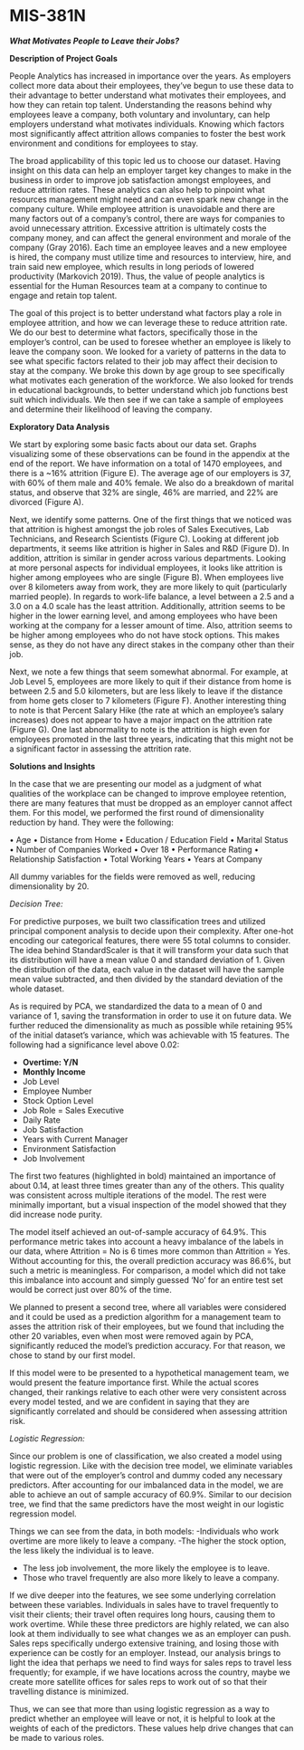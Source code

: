 # MIS-381N



***What Motivates People to Leave their Jobs?***


**Description of Project Goals**

People Analytics has increased in importance over the years. As
employers collect more data about their employees, they’ve begun to use
these data to their advantage to better understand what motivates their
employees, and how they can retain top talent. Understanding the reasons
behind why employees leave a company, both voluntary and involuntary, can
help employers understand what motivates individuals. Knowing which factors
most significantly affect attrition allows companies to foster the best work
environment and conditions for employees to stay.

The broad applicability of this topic led us to choose our dataset. Having
insight on this data can help an employer target key changes to make in the
business in order to improve job satisfaction amongst employees, and reduce
attrition rates. These analytics can also help to pinpoint what resources
management might need and can even spark new change in the company
culture. While employee attrition is unavoidable and there are many factors
out of a company’s control, there are ways for companies to avoid
unnecessary attrition. Excessive attrition is ultimately costs the company
money, and can affect the general environment and morale of the company
(Gray 2016). Each time an employee leaves and a new employee is hired, the
company must utilize time and resources to interview, hire, and train said new
employee, which results in long periods of lowered productivity (Markovich
2019). Thus, the value of people analytics is essential for the Human
Resources team at a company to continue to engage and retain top talent.

The goal of this project is to better understand what factors play a role
in employee attrition, and how we can leverage these to reduce attrition rate.
We do our best to determine what factors, specifically those in the employer’s
control, can be used to foresee whether an employee is likely to leave the
company soon. We looked for a variety of patterns in the data to see what
specific factors related to their job may affect their decision to stay at the
company. We broke this down by age group to see specifically what motivates
each generation of the workforce. We also looked for trends in educational
backgrounds, to better understand which job functions best suit which
individuals. We then see if we can take a sample of employees and determine
their likelihood of leaving the company.

**Exploratory Data Analysis**

We start by exploring some basic facts about our data set. Graphs
visualizing some of these observations can be found in the appendix at the
end of the report. We have information on a total of 1470 employees, and
there is a ~16% attrition (Figure E). The average age of our employers is 37,
with 60% of them male and 40% female. We also do a breakdown of marital
status, and observe that 32% are single, 46% are married, and 22% are
divorced (Figure A).

Next, we identify some patterns. One of the first things that we noticed
was that attrition is highest amongst the job roles of Sales Executives, Lab
Technicians, and Research Scientists (Figure C). Looking at different job
departments, it seems like attrition is higher in Sales and R&D (Figure D). In
addition, attrition is similar in gender across various departments. Looking at
more personal aspects for individual employees, it looks like attrition is higher
among employees who are single (Figure B). When employees live over 8
kilometers away from work, they are more likely to quit (particularly married
people). In regards to work-life balance, a level between a 2.5 and a 3.0 on a
4.0 scale has the least attrition. Additionally, attrition seems to be higher in
the lower earning level, and among employees who have been working at the
company for a lesser amount of time. Also, attrition seems to be higher among
employees who do not have stock options. This makes sense, as they do not
have any direct stakes in the company other than their job.

Next, we note a few things that seem somewhat abnormal. For example,
at Job Level 5, employees are more likely to quit if their distance from home
is between 2.5 and 5.0 kilometers, but are less likely to leave if the distance
from home gets closer to 7 kilometers (Figure F). Another interesting thing to
note is that Percent Salary Hike (the rate at which an employee’s salary
increases) does not appear to have a major impact on the attrition rate (Figure
G). One last abnormality to note is the attrition is high even for employees
promoted in the last three years, indicating that this might not be a significant
factor in assessing the attrition rate.

**Solutions and Insights**

In the case that we are presenting our model as a judgment of what
qualities of the workplace can be changed to improve employee retention,
there are many features that must be dropped as an employer cannot affect
them. For this model, we performed the first round of dimensionality reduction
by hand. They were the following:

• Age
• Distance from Home
• Education / Education Field
• Marital Status
• Number of Companies Worked
• Over 18
• Performance Rating
• Relationship Satisfaction
• Total Working Years
• Years at Company

All dummy variables for the fields were removed as well, reducing
dimensionality by 20.

*Decision Tree:*

For predictive purposes, we built two classification trees and utilized
principal component analysis to decide upon their complexity. After one-hot
encoding our categorical features, there were 55 total columns to consider.
The idea behind StandardScaler is that it will transform your data such
that its distribution will have a mean value 0 and standard deviation of 1.
Given the distribution of the data, each value in the dataset will have the
sample mean value subtracted, and then divided by the standard deviation of
the whole dataset.

As is required by PCA, we standardized the data to a mean of 0 and
variance of 1, saving the transformation in order to use it on future data. We
further reduced the dimensionality as much as possible while retaining 95%
of the initial dataset’s variance, which was achievable with 15 features. The
following had a significance level above 0.02:

- **Overtime: Y/N**
- **Monthly Income**
- Job Level
- Employee Number
- Stock Option Level
- Job Role = Sales Executive
- Daily Rate
- Job Satisfaction
- Years with Current Manager
- Environment Satisfaction
- Job Involvement

The first two features (highlighted in bold) maintained an importance of
about 0.14, at least three times greater than any of the others. This quality
was consistent across multiple iterations of the model. The rest were minimally
important, but a visual inspection of the model showed that they did increase
node purity.

The model itself achieved an out-of-sample accuracy of 64.9%. This
performance metric takes into account a heavy imbalance of the labels in our
data, where Attrition = No is 6 times more common than Attrition = Yes.
Without accounting for this, the overall prediction accuracy was 86.6%, but
such a metric is meaningless. For comparison, a model which did not take this
imbalance into account and simply guessed ‘No’ for an entire test set would
be correct just over 80% of the time.

We planned to present a second tree, where all variables were considered and
it could be used as a prediction algorithm for a management team to asses
the attrition risk of their employees, but we found that including the other 20
variables, even when most were removed again by PCA, significantly reduced
the model’s prediction accuracy. For that reason, we chose to stand by our
first model.

If this model were to be presented to a hypothetical management team,
we would present the feature importance first. While the actual scores
changed, their rankings relative to each other were very consistent across
every model tested, and we are confident in saying that they are significantly
correlated and should be considered when assessing attrition risk.

*Logistic Regression:*

Since our problem is one of classification, we also created a model using
logistic regression. Like with the decision tree model, we eliminate variables
that were out of the employer’s control and dummy coded any necessary
predictors. After accounting for our imbalanced data in the model, we are
able to achieve an out of sample accuracy of 60.9%. Similar to our decision
tree, we find that the same predictors have the most weight in our logistic
regression model.

Things we can see from the data, in both models:
-Individuals who work overtime are more likely to leave a company.
-The higher the stock option, the less likely the individual is to leave.
- The less job involvement, the more likely the employee is to leave.
- Those who travel frequently are also more likely to leave a company.

If we dive deeper into the features, we see some underlying correlation
between these variables. Individuals in sales have to travel frequently to
visit their clients; their travel often requires long hours, causing them to
work overtime. While these three predictors are highly related, we can also
look at them individually to see what changes we as an employer can push.
Sales reps specifically undergo extensive training, and losing those with
experience can be costly for an employer. Instead, our analysis brings to
light the idea that perhaps we need to find ways for sales reps to travel less
frequently; for example, if we have locations across the country, maybe we
create more satellite offices for sales reps to work out of so that their
travelling distance is minimized.

Thus, we can see that more than using logistic regression as a way to
predict whether an employee will leave or not, it is helpful to look at the
weights of each of the predictors. These values help drive changes that can
be made to various roles. 
